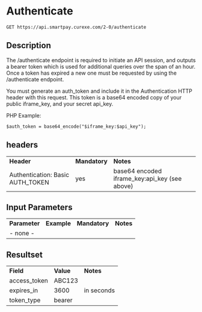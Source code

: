 # Authenticate

~~~
GET https://api.smartpay.curexe.com/2-0/authenticate
~~~

## Description

The /authenticate endpoint is required to initiate an API session, and outputs a bearer token which is used for additional queries over the span of an hour. Once a token has expired a new one must be requested by using the /authenticate endpoint.

You must generate an auth_token and include it in the Authentication HTTP header with this request.  This token is a base64 encoded copy of your public iframe_key, and your secret api_key.  

PHP Example:
```
$auth_token = base64_encode("$iframe_key:$api_key");
```

## headers

<table>
  <tr>
    <td><b>Header</b></td>
    <td><b>Mandatory</b></td>
    <td><b>Notes</b></td>
  </tr>
  <tr>
    <td>Authentication: Basic AUTH_TOKEN</td>
    <td>yes</td>
    <td>base64 encoded iframe_key:api_key (see above)</td>
  </tr>
</table>


## Input Parameters

<table>
  <tr>
    <td><b>Parameter</b></td>
    <td><b>Example</b></td>
    <td><b>Mandatory</b></td>
    <td><b>Notes</b></td>
  </tr>
  <tr>
    <td>- none -</td>
  </tr>
</table>

## Resultset

<table>
  <tr>
    <td><b>Field</b></td>
    <td><b>Value</b></td>
    <td><b>Notes</b></td>
  </tr>
  <tr>
    <td>access_token</td>
    <td>ABC123</td>
    <td></td>
  </tr>
  <tr>
    <td>expires_in</td>
    <td>3600</td>
    <td>in seconds</td>
  </tr>
  <tr>
    <td>token_type</td>
    <td>bearer</td>
    <td></td>
  </tr>
</table>
